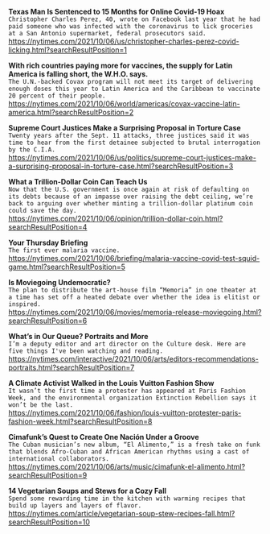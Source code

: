 **Texas Man Is Sentenced to 15 Months for Online Covid-19 Hoax**\
`Christopher Charles Perez, 40, wrote on Facebook last year that he had paid someone who was infected with the coronavirus to lick groceries at a San Antonio supermarket, federal prosecutors said.`\
https://nytimes.com/2021/10/06/us/christopher-charles-perez-covid-licking.html?searchResultPosition=1

**With rich countries paying more for vaccines, the supply for Latin America is falling short, the W.H.O. says.**\
`The U.N.-backed Covax program will not meet its target of delivering enough doses this year to Latin America and the Caribbean to vaccinate 20 percent of their people.`\
https://nytimes.com/2021/10/06/world/americas/covax-vaccine-latin-america.html?searchResultPosition=2

**Supreme Court Justices Make a Surprising Proposal in Torture Case**\
`Twenty years after the Sept. 11 attacks, three justices said it was time to hear from the first detainee subjected to brutal interrogation by the C.I.A.`\
https://nytimes.com/2021/10/06/us/politics/supreme-court-justices-make-a-surprising-proposal-in-torture-case.html?searchResultPosition=3

**What a Trillion-Dollar Coin Can Teach Us**\
`Now that the U.S. government is once again at risk of defaulting on its debts because of an impasse over raising the debt ceiling, we’re back to arguing over whether minting a trillion-dollar platinum coin could save the day.`\
https://nytimes.com/2021/10/06/opinion/trillion-dollar-coin.html?searchResultPosition=4

**Your Thursday Briefing**\
`The first ever malaria vaccine.`\
https://nytimes.com/2021/10/06/briefing/malaria-vaccine-covid-test-squid-game.html?searchResultPosition=5

**Is Moviegoing Undemocratic?**\
`The plan to distribute the art-house film “Memoria” in one theater at a time has set off a heated debate over whether the idea is elitist or inspired.`\
https://nytimes.com/2021/10/06/movies/memoria-release-moviegoing.html?searchResultPosition=6

**What’s in Our Queue? Portraits and More**\
`I’m a deputy editor and art director on the Culture desk. Here are five things I've been watching and reading.`\
https://nytimes.com/interactive/2021/10/06/arts/editors-recommendations-portraits.html?searchResultPosition=7

**A Climate Activist Walked in the Louis Vuitton Fashion Show**\
`It wasn’t the first time a protester has appeared at Paris Fashion Week, and the environmental organization Extinction Rebellion says it won’t be the last.`\
https://nytimes.com/2021/10/06/fashion/louis-vuitton-protester-paris-fashion-week.html?searchResultPosition=8

**Cimafunk’s Quest to Create One Nación Under a Groove**\
`The Cuban musician’s new album, “El Alimento,” is a fresh take on funk that blends Afro-Cuban and African American rhythms using a cast of international collaborators.`\
https://nytimes.com/2021/10/06/arts/music/cimafunk-el-alimento.html?searchResultPosition=9

**14 Vegetarian Soups and Stews for a Cozy Fall**\
`Spend some rewarding time in the kitchen with warming recipes that build up layers and layers of flavor.`\
https://nytimes.com/article/vegetarian-soup-stew-recipes-fall.html?searchResultPosition=10

